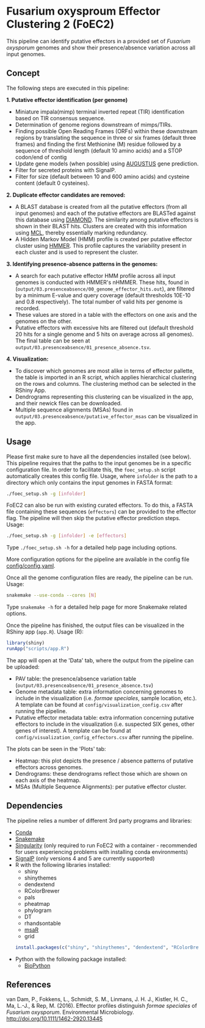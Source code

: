 # Fusarium oxysproum Effector Clustering 2 (FoEC2)

This pipeline can identify putative effectors in a provided set of *Fusarium oxysporum* genomes and show their presence/absence variation across all input genomes.

## Concept
The following steps are executed in this pipeline:

**1. Putative effector identification (per genome)**
  * Miniature impala(mimp) terminal inverted repeat (TIR) identification based on TIR consensus sequence.
  * Determination of genome regions downstream of mimps/TIRs.
  * Finding possible Open Reading Frames (ORFs) within these downstream regions by translating the sequence in three or six frames (default three frames) and finding the first Methionine (M) residue followed by a sequence of threshold length (default 10 amino acids) and a STOP codon/end of contig
  * Update gene models (when possible) using [AUGUSTUS](http://bioinf.uni-greifswald.de/augustus/) gene prediction. 
  * Filter for secreted proteins with SignalP.
  * Filter for size (default between 10 and 600 amino acids) and cysteine content (default 0 cysteines).

**2. Duplicate effector candidates are removed:**
  * A BLAST database is created from all the putative effectors (from all input genomes) and each of the putative effectors are BLASTed against this database using [DIAMOND](https://github.com/bbuchfink/diamond). The similarity among putative effectors is shown in their BLAST hits. Clusters are created with this information using [MCL](https://github.com/micans/mcl), thereby essentially marking redundancy.
  * A Hidden Markov Model (HMM) profile is created per putative effector cluster using [HMMER](http://hmmer.org/). This profile captures the variability present in each cluster and is used to represent the cluster.

**3. Identifying presence-absence patterns in the genomes:**
  * A search for each putative effector HMM profile across all input genomes is conducted with HMMER's nHMMER. These hits, found in (`output/03.presenceabsence/00_genome_effector_hits.out`), are filtered by a minimum E-value and query coverage (default thresholds 10E-10 and 0.8 respectively). The total number of valid hits per genome is recorded. 
  * These values are stored in a table with the effectors on one axis and the genomes on the other.
  * Putative effectors with excessive hits are filtered out (default threshold 20 hits for a single genome and 5 hits on average across all genomes). The final table can be seen at `output/03.presenceabsence/01_presence_absence.tsv`.

**4. Visualization:**
  * To discover which genomes are most alike in terms of effector pallette, the table is imported in an R script, which applies hierarchical clustering on the rows and columns. The clustering method can be selected in the RShiny App.
  * Dendrograms representing this clustering can be visualized in the app, and their newick files can be downloaded.
  * Multiple sequence alignments (MSAs) found in `output/03.presenceabsence/putative_effector_msas` can be visualized in the app.

## Usage
Please first make sure to have all the dependencies installed (see below).
This pipeline requires that the paths to the input genomes be in a specific configuration file. In order to facilitate this, the `foec_setup.sh` script automatically creates this config file. Usage, where `infolder` is the path to a directory which only contains the input genomes in FASTA format: 
```bash
./foec_setup.sh -g [infolder]
```

FoEC2 can also be run with existing curated effectors. To do this, a FASTA file containing these sequences (`effectors`) can be provided to the effector flag. The pipeline will then skip the putative effector prediction steps. Usage:
```bash
./foec_setup.sh -g [infolder] -e [effectors]
```

Type `./foec_setup.sh -h` for a detailed help page including options.

More configuration options for the pipeline are available in the config file [config/config.yaml](config/config.yaml). 

Once all the genome configuration files are ready, the pipeline can be run. Usage:
```bash
snakemake --use-conda --cores [N]
```

Type `snakemake -h` for a detailed help page for more Snakemake related options.

Once the pipeline has finished, the output files can be visualized in the RShiny app (`app.R`). Usage (R):
```R
library(shiny)
runApp("scripts/app.R")
```

The app will open at the 'Data' tab, where the output from the pipeline can be uploaded:
* PAV table: the presence/absence variation table (`output/03.presenceabsence/01_presence_absence.tsv`)
* Genome metadata table: extra information concerning genomes to include in the visualization (i.e. *formae speciales*, sample location, etc.). A template can be found at `config/visualization_config.csv` after running the pipeline.
* Putative effector metadata table: extra information concerning putative effectors to include in the visualization (i.e. suspected SIX genes, other genes of interest). A template can be found at `config/visualization_config_effectors.csv` after running the pipeline.

The plots can be seen in the 'Plots' tab:
* Heatmap: this plot depicts the presence / absence patterns of putative effectors across genomes.
* Dendrograms: these dendrograms reflect those which are shown on each axis of the heatmap.
* MSAs (Multiple Sequence Alignments): per putative effector cluster.

## Dependencies
The pipeline relies a number of different 3rd party programs and libraries:
* [Conda](https://docs.conda.io/en/latest/)
* [Snakemake](https://snakemake.readthedocs.io/en/stable/getting_started/installation.html)
* [Singularity](https://sylabs.io/guides/3.0/user-guide/quick_start.html#quick-installation-steps) (only required to run FoEC2 with a container - recommended for users experiencing problems with installing conda environments)
* [SignalP](http://www.cbs.dtu.dk/cgi-bin/nph-sw_request?signalp) (only versions 4 and 5 are currently supported)
* R with the following libraries installed:
  * shiny
  * shinythemes
  * dendextend
  * RColorBrewer
  * pals
  * pheatmap
  * phylogram
  * DT
  * rhandsontable
  * [msaR](https://zachcp.github.io/msaR/)
  * grid
  ```R
  install.packages(c("shiny", "shinythemes", "dendextend", "RColorBrewer", "pals", "pheatmap", "phylogram", "DT", "rhandsontable", "msaR", "grid"))
  ```
* Python with the following package installed:
  * [BioPython](http://biopython.org/wiki/Download)

## References
van Dam, P., Fokkens, L., Schmidt, S. M., Linmans, J. H. J., Kistler, H. C., Ma, L.-J., & Rep, M. (2016). Effector profiles distinguish <I>formae speciales </I>of <I>Fusarium oxysporum</I>. Environmental Microbiology. http://doi.org/10.1111/1462-2920.13445